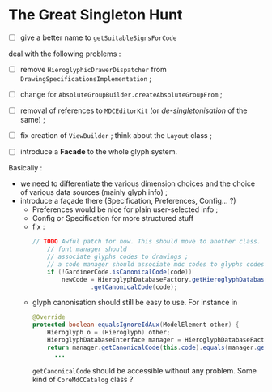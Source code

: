 # The Great Singleton Hunt

- [ ] give a better name to `getSuitableSignsForCode`

deal with the following problems :

- [ ] remove `HieroglyphicDrawerDispatcher` from `DrawingSpecificationsImplementation` ;
- [ ] change for `AbsoluteGroupBuilder.createAbsoluteGroupFrom` ;
- [ ] removal of references to `MDCEditorKit` (or *de-singletonisation* of the same) ;
- [ ] fix creation of `ViewBuilder` ; think about the `Layout` class ;
- [ ] introduce a **Facade** to the whole glyph system.


Basically :

- we need to differentiate the various dimension choices and the choice of various data sources (mainly glyph info) ;
- introduce a façade there (Specification, Preferences, Config... ?)
  - Preferences would be nice for plain user-selected info ;
  - Config or Specification for more structured stuff
  - fix :
    ~~~java
    // TODO Awful patch for now. This should move to another class. The
		// font manager should
		// associate glyphs codes to drawings ;
		// a code manager should associate mdc codes to glyphs codes.
		if (!GardinerCode.isCanonicalCode(code))
			newCode = HieroglyphDatabaseFactory.getHieroglyphDatabase()
					.getCanonicalCode(code);
    ~~~
  - glyph canonisation should still be easy to use. For instance in 
    ~~~~java
    @Override
    protected boolean equalsIgnoreIdAux(ModelElement other) {
        Hieroglyph o = (Hieroglyph) other;
        HieroglyphDatabaseInterface manager = HieroglyphDatabaseFactory.getHieroglyphDatabase();
        return manager.getCanonicalCode(this.code).equals(manager.getCanonicalCode(o.code))    
          ...
    ~~~~
    `getCanonicalCode` should be accessible without any problem. Some kind of `CoreMdCCatalog` class ?
 